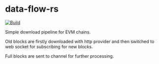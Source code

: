 # data-flow-rs

[![Build](https://github.com/oliverjantar/data-flow-rs/actions/workflows/ci.yml/badge.svg?branch=main)](https://github.com/oliverjantar/data-flow-rs/actions/workflows/ci.yml)

Simple download pipeline for EVM chains.

Old blocks are firstly downloaded with http provider and then switched to web socket for subscribing for new blocks.

Full blocks are sent to channel for further processing.